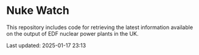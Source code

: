 # Nuke Watch

This repository includes code for retrieving the latest information available on the output of EDF nuclear power plants in the UK.

Last updated: 2025-01-17 23:13
